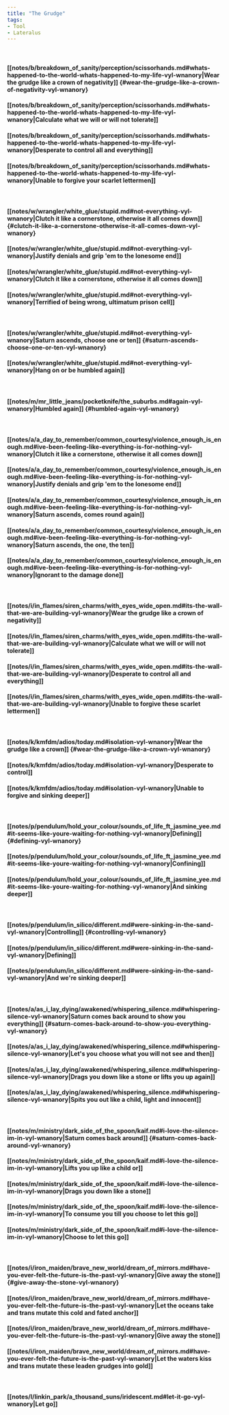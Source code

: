 ```yaml
---
title: "The Grudge"
tags:
- Tool
- Lateralus
---
```

&nbsp;
#### [[notes/b/breakdown_of_sanity/perception/scissorhands.md#whats-happened-to-the-world-whats-happened-to-my-life-vyl-wnanory|Wear the grudge like a crown of negativity]] {#wear-the-grudge-like-a-crown-of-negativity-vyl-wnanory}
#### [[notes/b/breakdown_of_sanity/perception/scissorhands.md#whats-happened-to-the-world-whats-happened-to-my-life-vyl-wnanory|Calculate what we will or will not tolerate]]
#### [[notes/b/breakdown_of_sanity/perception/scissorhands.md#whats-happened-to-the-world-whats-happened-to-my-life-vyl-wnanory|Desperate to control all and everything]]
#### [[notes/b/breakdown_of_sanity/perception/scissorhands.md#whats-happened-to-the-world-whats-happened-to-my-life-vyl-wnanory|Unable to forgive your scarlet lettermen]]
&nbsp;
#### [[notes/w/wrangler/white_glue/stupid.md#not-everything-vyl-wnanory|Clutch it like a cornerstone, otherwise it all comes down]] {#clutch-it-like-a-cornerstone-otherwise-it-all-comes-down-vyl-wnanory}
#### [[notes/w/wrangler/white_glue/stupid.md#not-everything-vyl-wnanory|Justify denials and grip 'em to the lonesome end]]
#### [[notes/w/wrangler/white_glue/stupid.md#not-everything-vyl-wnanory|Clutch it like a cornerstone, otherwise it all comes down]]
#### [[notes/w/wrangler/white_glue/stupid.md#not-everything-vyl-wnanory|Terrified of being wrong, ultimatum prison cell]]
&nbsp;
#### [[notes/w/wrangler/white_glue/stupid.md#not-everything-vyl-wnanory|Saturn ascends, choose one or ten]] {#saturn-ascends-choose-one-or-ten-vyl-wnanory}
#### [[notes/w/wrangler/white_glue/stupid.md#not-everything-vyl-wnanory|Hang on or be humbled again]]
&nbsp;
#### [[notes/m/mr_little_jeans/pocketknife/the_suburbs.md#again-vyl-wnanory|Humbled again]] {#humbled-again-vyl-wnanory}
&nbsp;
#### [[notes/a/a_day_to_remember/common_courtesy/violence_enough_is_enough.md#ive-been-feeling-like-everything-is-for-nothing-vyl-wnanory|Clutch it like a cornerstone, otherwise it all comes down]]
#### [[notes/a/a_day_to_remember/common_courtesy/violence_enough_is_enough.md#ive-been-feeling-like-everything-is-for-nothing-vyl-wnanory|Justify denials and grip 'em to the lonesome end]]
#### [[notes/a/a_day_to_remember/common_courtesy/violence_enough_is_enough.md#ive-been-feeling-like-everything-is-for-nothing-vyl-wnanory|Saturn ascends, comes round again]]
#### [[notes/a/a_day_to_remember/common_courtesy/violence_enough_is_enough.md#ive-been-feeling-like-everything-is-for-nothing-vyl-wnanory|Saturn ascends, the one, the ten]]
#### [[notes/a/a_day_to_remember/common_courtesy/violence_enough_is_enough.md#ive-been-feeling-like-everything-is-for-nothing-vyl-wnanory|Ignorant to the damage done]]
&nbsp;
#### [[notes/i/in_flames/siren_charms/with_eyes_wide_open.md#its-the-wall-that-we-are-building-vyl-wnanory|Wear the grudge like a crown of negativity]]
#### [[notes/i/in_flames/siren_charms/with_eyes_wide_open.md#its-the-wall-that-we-are-building-vyl-wnanory|Calculate what we will or will not tolerate]]
#### [[notes/i/in_flames/siren_charms/with_eyes_wide_open.md#its-the-wall-that-we-are-building-vyl-wnanory|Desperate to control all and everything]]
#### [[notes/i/in_flames/siren_charms/with_eyes_wide_open.md#its-the-wall-that-we-are-building-vyl-wnanory|Unable to forgive these scarlet lettermen]]
&nbsp;
#### [[notes/k/kmfdm/adios/today.md#isolation-vyl-wnanory|Wear the grudge like a crown]] {#wear-the-grudge-like-a-crown-vyl-wnanory}
#### [[notes/k/kmfdm/adios/today.md#isolation-vyl-wnanory|Desperate to control]]
#### [[notes/k/kmfdm/adios/today.md#isolation-vyl-wnanory|Unable to forgive and sinking deeper]]
&nbsp;
#### [[notes/p/pendulum/hold_your_colour/sounds_of_life_ft_jasmine_yee.md#it-seems-like-youre-waiting-for-nothing-vyl-wnanory|Defining]] {#defining-vyl-wnanory}
#### [[notes/p/pendulum/hold_your_colour/sounds_of_life_ft_jasmine_yee.md#it-seems-like-youre-waiting-for-nothing-vyl-wnanory|Confining]]
#### [[notes/p/pendulum/hold_your_colour/sounds_of_life_ft_jasmine_yee.md#it-seems-like-youre-waiting-for-nothing-vyl-wnanory|And sinking deeper]]
&nbsp;
#### [[notes/p/pendulum/in_silico/different.md#were-sinking-in-the-sand-vyl-wnanory|Controlling]] {#controlling-vyl-wnanory}
#### [[notes/p/pendulum/in_silico/different.md#were-sinking-in-the-sand-vyl-wnanory|Defining]]
#### [[notes/p/pendulum/in_silico/different.md#were-sinking-in-the-sand-vyl-wnanory|And we're sinking deeper]]
&nbsp;
#### [[notes/a/as_i_lay_dying/awakened/whispering_silence.md#whispering-silence-vyl-wnanory|Saturn comes back around to show you everything]] {#saturn-comes-back-around-to-show-you-everything-vyl-wnanory}
#### [[notes/a/as_i_lay_dying/awakened/whispering_silence.md#whispering-silence-vyl-wnanory|Let's you choose what you will not see and then]]
#### [[notes/a/as_i_lay_dying/awakened/whispering_silence.md#whispering-silence-vyl-wnanory|Drags you down like a stone or lifts you up again]]
#### [[notes/a/as_i_lay_dying/awakened/whispering_silence.md#whispering-silence-vyl-wnanory|Spits you out like a child, light and innocent]]
&nbsp;
#### [[notes/m/ministry/dark_side_of_the_spoon/kaif.md#i-love-the-silence-im-in-vyl-wnanory|Saturn comes back around]] {#saturn-comes-back-around-vyl-wnanory}
#### [[notes/m/ministry/dark_side_of_the_spoon/kaif.md#i-love-the-silence-im-in-vyl-wnanory|Lifts you up like a child or]]
#### [[notes/m/ministry/dark_side_of_the_spoon/kaif.md#i-love-the-silence-im-in-vyl-wnanory|Drags you down like a stone]]
#### [[notes/m/ministry/dark_side_of_the_spoon/kaif.md#i-love-the-silence-im-in-vyl-wnanory|To consume you till you choose to let this go]]
#### [[notes/m/ministry/dark_side_of_the_spoon/kaif.md#i-love-the-silence-im-in-vyl-wnanory|Choose to let this go]]
&nbsp;
#### [[notes/i/iron_maiden/brave_new_world/dream_of_mirrors.md#have-you-ever-felt-the-future-is-the-past-vyl-wnanory|Give away the stone]] {#give-away-the-stone-vyl-wnanory}
#### [[notes/i/iron_maiden/brave_new_world/dream_of_mirrors.md#have-you-ever-felt-the-future-is-the-past-vyl-wnanory|Let the oceans take and trans mutate this cold and fated anchor]]
#### [[notes/i/iron_maiden/brave_new_world/dream_of_mirrors.md#have-you-ever-felt-the-future-is-the-past-vyl-wnanory|Give away the stone]]
#### [[notes/i/iron_maiden/brave_new_world/dream_of_mirrors.md#have-you-ever-felt-the-future-is-the-past-vyl-wnanory|Let the waters kiss and trans mutate these leaden grudges into gold]]
&nbsp;
#### [[notes/l/linkin_park/a_thousand_suns/iridescent.md#let-it-go-vyl-wnanory|Let go]]
